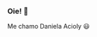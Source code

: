 ### Oie! 👋 
Me chamo Daniela Acioly :smiley: 

<!--
**DaniAcioly/DaniAcioly** is a ✨ _special_ ✨ repository because its `README.md` (this file) appears on your GitHub profile.

Here are some ideas to get you started:

Em transição de carreira... Trabalhei por quase 13 anos no mercado financeiro, entrei como estagiária e passei por todos os cargos da área de negócios. Hoje estudo para ser uma futura dev front-end.
Amo matemática, raciocínio lógico e jogos de estratégia e desde meu primeiro contato com o mundo da programação meu apaixonei e me surpreendo de como a cada dia me instigo mais a aprender e fico muito feliz por ter escolhido essa nova profissão pra seguir.

Sou yogui, crossfiter, amo ler, viajar, ver filmes e séries, amo cachorro, praia, cozinhar, beber um bom vinho e tá numa roda de amigos... Amo consumir novas culturas e está em constante aprendizado.

Sejam muito bem-vindes e sintam-se a vontade! :sunny::cherry_blossom:

### Ferramentas e Tecnologias

<img src="https://cdn.jsdelivr.net/gh/devicons/devicon/icons/css3/css3-original.svg" />
<img src="https://cdn.jsdelivr.net/gh/devicons/devicon/icons/html5/html5-original.svg" />
<img src="https://cdn.jsdelivr.net/gh/devicons/devicon/icons/javascript/javascript-original.svg" />
<img src="https://cdn.jsdelivr.net/gh/devicons/devicon/icons/react/react-original.svg" />

### Contatos:

<div>
<a href = "mailto:daniela.acioly@gmail.com"><img src="https://img.shields.io/badge/Gmail-D14836?style=for-the-badge&logo=gmail&logoColor=white" target="_blank"></a>
<a href="https://www.linkedin.com/in/daniela-acioly/" target="_blank"><img src="https://img.shields.io/badge/-LinkedIn-%230077B5?style=for-the-badge&logo=linkedin&logoColor=white" target="_blank"></a>  
<a href="https://instagram.com/@daniacioly" target="_blank"><img src="https://img.shields.io/badge/-Instagram-%23E4405F?style=for-the-badge&logo=instagram&logoColor=white" target="_blank"></a>
</div>

<div>
<a href="https://github.com/DaniAcioly">
<img height="180em" src="https://github-readme-stats.vercel.app/api/top-langs/?username=DaniAcioly&layout=compact&langs_count=7&theme=dracula"/>
<img height="180em" src="https://github-readme-stats.vercel.app/api?username=DaniAcioly&show_icons=true&theme=dracula&include_all_commits=true&count_private=true"/>
</div>

![Snake animation](https://github.com/seu-usuário-aqui/seu-usuário-aqui/blob/output/github-contribution-grid-snake.svg)
          
          
          

-->
